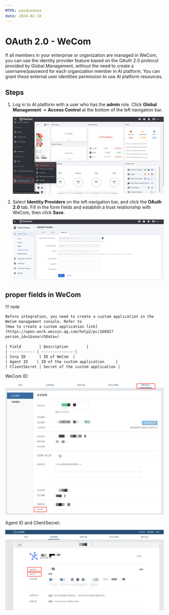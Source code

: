 ```yaml
---
MTPE: windsonsea
date: 2024-02-18
---
```


# OAuth 2.0 - WeCom

If all members in your enterprise or organization are managed in WeCom, you can use the
identity provider feature based on the OAuth 2.0 protocol provided by Global Management,
without the need to create a username/password for each organization member in AI platform.
You can grant these external user identities permission to use AI platform resources.

## Steps

1. Log in to AI platform with a user who has the **admin** role. Click
   **Global Management** -> **Access Control** at the bottom of the left navigation bar.

    ![Users and Access Control](../images/access.png)

2. Select **Identity Providers** on the left navigation bar, and click the **OAuth 2.0** tab.
   Fill in the form fields and establish a trust relationship with WeCom, then click **Save**.

    ![Oauth2.0](../images/oauth2.png)

## proper fields in WeCom

!!! note

    Before integration, you need to create a custom application in the WeCom management console. Refer to
    [How to create a custom application link](https://open.work.weixin.qq.com/help2/pc/16892?person_id=1&searchData=)

    | Field        | Description        |
    | ----------- | ---------------|
    | Corp ID      | ID of WeCom  |
    | Agent ID    | ID of the custom application     |
    | ClientSecret | Secret of the custom application |

WeCom ID:

![Oauth2.0](../images/mybusiness.png)

Agent ID and ClientSecret:

![agent](../images/selfapplication.png)
